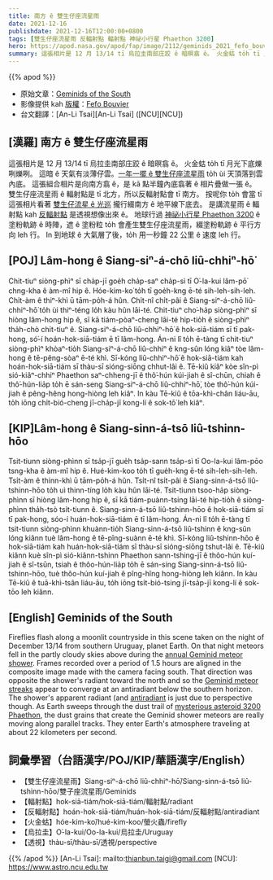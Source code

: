 ```yaml
---
title: 南方 ê 雙生仔座流星雨
date: 2021-12-16
publishdate: 2021-12-16T12:00:00+0800
tags: [雙生仔座流星雨 反輻射點 輻射點 神祕小行星 Phaethon 3200]
hero: https://apod.nasa.gov/apod/fap/image/2112/geminids_2021_fefo_bouvier1024.jpg
summary: 這張相片是 12 月 13/14 tī 烏拉圭南部庄跤 ê 暗暝翕 ê。 火金蛄 to̍h tī 月光下底爍咧爍咧。
---
```


{{% apod %}}

- 原始文章：[Geminids of the South](https://apod.nasa.gov/apod/ap211216.html)
- 影像提供 kah [版權][copyright]：[Fefo Bouvier](https://www.fefobouvier.com/)
- 台文翻譯：[An-Li Tsai][An-Li Tsai] ([NCU][NCU])

## [漢羅] 南方 ê 雙生仔座流星雨
這張相片是 12 月 13/14 tī 烏拉圭南部庄跤 ê 暗暝翕 ê。
火金蛄 to̍h tī 月光下底爍咧爍咧。
這暗 ê 天氣有淡薄仔雲。[一年一擺 ê 雙生仔座流星雨][annual Geminid meteor shower] to̍h ùi 天頂落到雲內底。
這張組合相片是向南方翕 ê，是 kā 點半鐘內底翕著 ê 相片疊做一張 ê。
雙生仔座流星雨 ê 輻射點是 tī 北方，所以反輻射點會 tī 南方。
按呢你 to̍h 會當 tī 這張相片看著 [雙生仔流星 ê 光巡][Geminid meteor streaks] 攏行綴南方 ê 地平線下底去。
是講流星雨 ê 輻射點 kah [反輻射點][antiradiant] 是透視想像出來 ê。
地球行過 [神祕小行星 Phaethon 3200][mysterious asteroid 3200 Phaethon] ê 塗粉軌跡 ê 時陣，遮 ê 塗粉粒 to̍h 會產生雙生仔座流星雨，綴塗粉軌跡 ê 平行方向 leh 行。
In 到地球 ê 大氣層了後，to̍h 用一秒鐘 22 公里 ê 速度 leh 行。

## [POJ] Lâm-hong ê Siang-siⁿ-á-chō liû-chhiⁿ-hō͘
Chit-tiuⁿ siòng-phìⁿ sī cha̍p-jī goe̍h cha̍p-saⁿ cha̍p-sì tī O͘-la-kui lâm-pō͘ chng-kha ê àm-mî hip ê.
Hóe-kim-ko͘ to̍h tī goe̍h-kng ē-té sih-leh-sih-leh.
Chi̍t-àm ê thiⁿ-khì ū tām-po̍h-á hûn.
Chi̍t-nî chi̍t-pâi ê Siang-siⁿ-á-chō liû-chhiⁿ-hō͘ to̍h ùi thiⁿ-téng lo̍h kàu hûn lāi-té.
Chit-tiuⁿ cho͘-ha̍p siòng-phìⁿ sī hiòng lâm-hong hip ê, sī kā tiám-pòaⁿ-cheng lāi-té hip-tio̍h ê siòng-phìⁿ tha̍h-chò chi̍t-tiuⁿ ê.
Siang-siⁿ-á-chō liû-chhiⁿ-hō͘ ê hok-siā-tiám sī tī pak-hong, só͘-í hoán-hok-siā-tiám ē tī lâm-hong.
Án-ni lî to̍h ē-tàng tī chit-tiuⁿ siòng-phìⁿ khòaⁿ-tio̍h Siang-siⁿ-á-chō liû-chhiⁿ  ê kng-sûn lóng kiâⁿ tòe lâm-hong ê tē-pêng-sòaⁿ ē-té khì.
Sī-kóng liû-chhiⁿ-hō͘ ê hok-siā-tiám kah hoán-hok-siā-tiám sī thàu-sī sióng-siōng chhut-lâi ê.
Tē-kiû kiâⁿ kòe sîn-pì sió-kiâⁿ-chhiⁿ Phaethon saⁿ-chheng-jī ê thô͘-hún kúi-jiah ê sî-chūn, chiah ê thô͘-hún-lia̍p to̍h ē sán-seng Siang-siⁿ-á-chō liû-chhiⁿ-hō͘, tòe thô͘-hún kúi-jiah ê pêng-hêng hong-hiòng leh kiâⁿ.
In kàu Tē-kiû ê tōa-khì-chân liáu-āu, to̍h iōng chi̍t-bió-cheng jī-cha̍p-jī kong-lí ê sok-tō͘ leh kiâⁿ.

## [KIP]Lâm-hong ê Siang-sinn-á-tsō liû-tshinn-hōo
Tsit-tiunn siòng-phìnn sī tsa̍p-jī gue̍h tsa̍p-sann tsa̍p-sì tī Oo-la-kui lâm-pōo tsng-kha ê àm-mî hip ê.
Hué-kim-koo to̍h tī gue̍h-kng ē-té sih-leh-sih-leh.
Tsi̍t-àm ê thinn-khì ū tām-po̍h-á hûn.
Tsi̍t-nî tsi̍t-pâi ê Siang-sinn-á-tsō liû-tshinn-hōo to̍h uì thinn-tíng lo̍h kàu hûn lāi-té.
Tsit-tiunn tsoo-ha̍p siòng-phìnn sī hiòng lâm-hong hip ê, sī kā tiám-puànn-tsing lāi-té hip-tio̍h ê siòng-phìnn tha̍h-tsò tsi̍t-tiunn ê.
Siang-sinn-á-tsō liû-tshinn-hōo ê hok-siā-tiám sī tī pak-hong, sóo-í huán-hok-siā-tiám ē tī lâm-hong.
Án-ni lî to̍h ē-tàng tī tsit-tiunn siòng-phìnn khuànn-tio̍h Siang-sinn-á-tsō liû-tshinn  ê kng-sûn lóng kiânn tuè lâm-hong ê tē-pîng-suànn ē-té khì.
Sī-kóng liû-tshinn-hōo ê hok-siā-tiám kah huán-hok-siā-tiám sī thàu-sī sióng-siōng tshut-lâi ê.
Tē-kiû kiânn kuè sîn-pì sió-kiânn-tshinn Phaethon sann-tshing-jī ê thôo-hún kuí-jiah ê sî-tsūn, tsiah ê thôo-hún-lia̍p to̍h ē sán-sing Siang-sinn-á-tsō liû-tshinn-hōo, tuè thôo-hún kuí-jiah ê pîng-hîng hong-hiòng leh kiânn.
In kàu Tē-kiû ê tuā-khì-tsân liáu-āu, to̍h iōng tsi̍t-bió-tsing jī-tsa̍p-jī kong-lí ê sok-tōo leh kiânn.

## [English] Geminids of the South
Fireflies flash along a moonlit countryside in this scene taken on the night of December 13/14 from southern Uruguay, planet Earth.
On that night meteors fell in the partly cloudy skies above during the [annual Geminid meteor shower][annual Geminid meteor shower].
Frames recorded over a period of 1.5 hours are aligned in the composite image made with the camera facing south.
That direction was opposite the shower's radiant toward the north and so the [Geminid meteor streaks][Geminid meteor streaks] appear to converge at an antiradiant below the southern horizon.
The shower's apparent radiant (and [antiradiant][antiradiant] is just due to perspective though.
As Earth sweeps through the dust trail of [mysterious asteroid 3200 Phaethon][mysterious asteroid 3200 Phaethon], the dust grains that create the Geminid shower meteors are really moving along parallel tracks.
They enter Earth's atmosphere traveling at about 22 kilometers per second.

## 詞彙學習（台語漢字/POJ/KIP/華語漢字/English）
- 【雙生仔座流星雨】Siang-siⁿ-á-chō liû-chhiⁿ-hō͘/Siang-sinn-á-tsō liû-tshinn-hōo/雙子座流星雨/Geminids
- 【輻射點】hok-siā-tiám/hok-siā-tiám/輻射點/radiant
- 【反輻射點】hoán-hok-siā-tiám/huán-hok-siā-tiám/反輻射點/antiradiant
- 【火金蛄】hóe-kim-ko͘/hué-kim-koo/螢火蟲/firefly
- 【烏拉圭】O͘-la-kui/Oo-la-kui/烏拉圭/Uruguay
- 【透視】thàu-sī/thàu-sī/透視/perspective



{{% /apod %}}
[An-Li Tsai]: mailto:thianbun.taigi@gmail.com
[NCU]: https://www.astro.ncu.edu.tw

[copyright]: https://apod.nasa.gov/apod/fap/lib/about_apod.html#srapply

[annual Geminid meteor shower]:https://blogs.nasa.gov/Watch_the_Skies/2021/12/09/geminid-meteor-shower-nasa-to-livestream-annual-highlight-of-december-skies/
[Geminid meteor streaks]:https://earthsky.org/astronomy-essentials/everything-you-need-to-know-geminid-meteor-shower/
[antiradiant]:https://apod.nasa.gov/apod/ap200318.html
[mysterious asteroid 3200 Phaethon]:https://phys.org/news/2019-12-nrl-camera-aboard-nasa-spacecraft-asteroid.html
